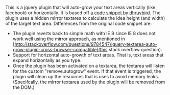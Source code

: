 This is a jquery plugin that will auto-grow your text areas vertically (like facebook) or horizontally. It is based off [a code snippet by dhruvbird](https://code.google.com/p/gaequery/source/browse/trunk/src/static/scripts/jquery.autogrow-textarea.js?r=2). The plugin uses a hidden mirror textarea to calculate the idea height (and width) of the target text area. Differences from the original code snippet are:

* The plugin reverts back to simple math with IE 8 since IE 8 does not work well using the mirror approach, as mentioned in [http://stackoverflow.com/questions/9784547/jquery-textarea-auto-grow-plugin-cross-browser-compatible](this stack overflow question).
* Support for horizontal auto-growth of text areas. That is, text areas that expand horizontally as you type.
* Once the plugin has been activated on a textarea, the textarea will listen for the custom "remove.autogrow" event. If that event is triggered, the plugin will clean up the resources that is uses to avoid memory leaks. (Specifcally, the mirror textarea used by the plugin will be removed from the DOM.)